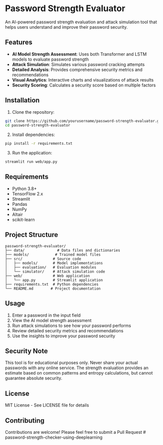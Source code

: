 # Password Strength Evaluator

An AI-powered password strength evaluation and attack simulation tool that helps users understand and improve their password security.

## Features

- **AI Model Strength Assessment**: Uses both Transformer and LSTM models to evaluate password strength
- **Attack Simulation**: Simulates various password cracking attempts
- **Detailed Analysis**: Provides comprehensive security metrics and recommendations
- **Visual Analytics**: Interactive charts and visualizations of attack results
- **Security Scoring**: Calculates a security score based on multiple factors

## Installation

1. Clone the repository:
```bash
git clone https://github.com/yourusername/password-strength-evaluator.git
cd password-strength-evaluator
```

2. Install dependencies:
```bash
pip install -r requirements.txt
```

3. Run the application:
```bash
streamlit run web/app.py
```

## Requirements

- Python 3.8+
- TensorFlow 2.x
- Streamlit
- Pandas
- NumPy
- Altair
- scikit-learn

## Project Structure

```
password-strength-evaluator/
├── data/               # Data files and dictionaries
├── models/            # Trained model files
├── src/              # Source code
│   ├── models/       # Model implementations
│   ├── evaluation/   # Evaluation modules
│   └── simulator/    # Attack simulation code
├── web/              # Web application
│   └── app.py        # Streamlit application
├── requirements.txt  # Python dependencies
└── README.md        # Project documentation
```

## Usage

1. Enter a password in the input field
2. View the AI model strength assessment
3. Run attack simulations to see how your password performs
4. Review detailed security metrics and recommendations
5. Use the insights to improve your password security

## Security Note

This tool is for educational purposes only. Never share your actual passwords with any online service. The strength evaluation provides an estimate based on common patterns and entropy calculations, but cannot guarantee absolute security.

## License

MIT License - See LICENSE file for details

## Contributing

Contributions are welcome! Please feel free to submit a Pull Request #   p a s s w o r d - s t r e n g t h - c h e c k e r - u s i n g - d e e p l e a r n i n g  
 